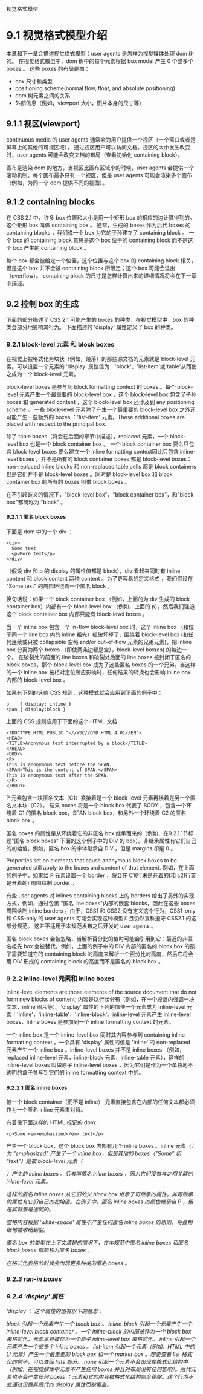 视觉格式模型

# 9.1 视觉格式模型介绍
本章和下一章会描述视觉格式模型：user agents 是怎样为视觉媒体处理 dom 树的。
在视觉格式模型中，dom 树中的每个元素根据 box model 产生 0 个或多个 boxes 。
这些 boxes 的布局是由：
- box 尺寸和类型
- positioning scheme(normal flow, float, and absolute positioning)
- dom 树元素之间的关系
- 外部信息（例如，viewport 大小，图片本身的尺寸等）

## 9.1.1 视区(viewport)
continuous media 的 user agents 通常会为用户提供一个视区（一个窗口或者是屏幕上的其他的可视区域），
通过视区用户可以访问文档。视区的大小发生改变时，user agents 可能会改变文档的布局（查看初始化 containing block）。

画布是渲染 dom 的地方，当视区比画布区域小的时候，user agents 会提供一个滚动机制。每个画布最多只有一个视区，但是
user agents 可能会渲染多个画布（例如，为同一个 dom 提供不同的视图）。

## 9.1.2 containing blocks
在 CSS 2.1 中，许多 box 位置和大小是用一个矩形 box 的相应的边计算得到的。这个矩形 box 叫做 containing box 。
通常，生成的 boxes 作为后代 boxes 的 containing blocks ，我们说一个 box 为它的子孙建立了 containing block 。
一个 box 的 containing block 意思是这个 box 位于的 containing block 而不是这个 box 产生的 containing block 。

每个 box 都会被给定一个位置，这个位置与这个 box 的 containing block 相关，但是这个 box 并不会被 containing block 所限定；这个 box 可能会溢出（overflow）。
containing block 的尺寸是怎样计算出来的详细情况将会在下一章中描述。

## 9.2 控制 box 的生成
下面的部分描述了 CSS 2.1 可能产生的 boxes 的种类，在视觉模型中，box 的种类会部分地影响其行为。
下面描述的 'display' 属性定义了 box 的种类。
### 9.2.1 block-level 元素 和 block boxes
在视觉上被格式化为块状（例如，段落）的那些源文档的元素就是 block-level 元素。可以设置一个元素的 'display' 属性值为：'block'、'list-item'或'table'从而使之成为一个 block-level 元素。

block-level boxes 是参与到 block formatting context 的 boxes 。每个 block-level 元素产生一个最重要的 block-level box ，这个 block-level box 包含了子孙 boxes 和 generated content ，这个 block-level box 还涉及到 any positioning scheme 。
一些 block-level 元素除了产生一个最重要的 block-level box 之外还可能产生一些额外的 boxes ：'list-item' 元素。These additional boxes are placed with respect to the principal box.
 
除了 table boxes（将会在后面的章节中描述），replaced 元素，一个 block-level box 也是一个 block container box 。
一个 block container box 要么只包含 block-level boxes 要么建立一个 inline formatting context因此只包含 inline-level boxes 。并不是所有的
block container boxes 都是 block-level boxes： non-replaced inline blocks 和 non-replaced table cells 都是 block containers 但是它们并不是 block-level boxes 。同时是 block-level box 和 block container box 的所有的 boxes 叫做 block boxes 。

在不引起歧义的情况下，"block-level box"，"block container box"，和"block box"都简称为 "block" 。

#### 9.2.1.1 匿名 block boxes
下面是 dom 中的一个 div ：

    <div>
      Some text
      <p>More text</p>
    </div>
      
（假设 div 和 p 的 display 的属性值都是 block），div 看起来同时有 inline content 和 block content 两种 content 。为了更容易的定义格式
，我们假设在 "Some text" 的周围环绕着一个匿名 block 。

换句话说：如果一个 block container box （例如，上面的为 div 生成的 block container box）内部有一个 block-level box （例如，上面的 p），然后我们强迫这个 block container box 内部只能有 block-level boxes 。

当一个 inline box 包含一个 in-flow block-level box 时，这个 inline box （和位于同一个 line box 内的 inline 祖先）被破坏掉了，围绕着 block-level box (和任何连续或只被 collapsible 空格 and/or out-of-flow 元素的兄弟元素)，把 inline box 分离为两个 boxes （即使两条边都是空），block-level box(es) 的每边一个。
在破裂处的前面的 line boxes 和破裂处后面的 line boxes 被封闭于匿名的 block boxes，那个 block-level box 成为了这些匿名 boxes 的一个兄弟。当这样的一个 inline box 被相对定位所应影响时，任何结果的转换也会影响 inline box 内部的 block-level box 。

如果有下列的这些 CSS 规则，这种模式就会应用到下面的例子中：
      
    p    { display: inline }      
    span { display:block }

上面的 CSS 规则应用于下面的这个 HTML 文档：
    
    <!DOCTYPE HTML PUBLIC "-//W3C//DTD HTML 4.01//EN">
    <HEAD>
    <TITLE>Anonymous text interrupted by a block</TITLE>
    </HEAD>
    <BODY>
    <P>
    This is anonymous text before the SPAN.
    <SPAN>This is the content of SPAN.</SPAN>
    This is anonymous text after the SPAN.
    </P>
    </BODY>
    
P 元素包含一块匿名文本（C1）紧接着是一个 block-level 元素再接着是另一个匿名文本块（C2）。
结果 boxes 将是一个 block box 代表了 BODY ，包含一个环绕着 C1 的匿名 block box，SPAN block box，和另外一个环绕着 C2 的匿名 block box 。
 
匿名 boxes 的属性是从环绕着它的非匿名 box 继承而来的（例如，在9.2.1.1节标题"匿名 block boxes" 下面的这个例子中的 DIV 的 box）。非继承属性有它们自己的初始值。例如，匿名 box 的字体继承自 DIV ，但是 margins 却是 0 。

Properties set on elements that cause anonymous block boxes to be generated still apply to the boxes and content of that element. 例如，在上面的例子中，如果给 P 元素设置一个 border ，将会在 C1(行末是开着的)和 c2(行首是开着的) 周围绘制 border 。

有些 user agents 对 inlines containing blocks 上的 borders 给出了另外的实现方式，例如，通过包裹 "匿名 line boxes"内部的嵌套 blocks，因此在这些 boxes 周围绘制 inline borders 。由于，CSS1 和 CSS2 没有定义这个行为，CSS1-only 和 CSS-only 的 user agents 可能会实现这种模型并且仍然宣称遵守 CSS2.1 的这部分规范。
这并不适用于本规范发布之后开发的 user agents 。

匿名 block boxes 会被忽略，当解析百分比的值时可能会引用到它：最近的非匿名祖先 box 会被替代。例如，上面的例子中的 DIV 内部的匿名的 block box 的孩子需要知道它的 containing block 的高度来解析一个百分比的高度，然后它将会用 DIV 形成的 containing block 的高度而不是匿名的 block box 。

### 9.2.2 inline-level 元素和 inline boxes
Inline-level elements are those elements of the source document that do not form new blocks of content;
内容是以行状分布（例如，在一个段落内强调一块文本，inline 图片等）。'display' 属性的下列的值使一个元素成为 inline-level 元素：'inline'，'inline-table'，'inline-block'。inline-level 元素产生 inline-level boxes，inline boxes 是参加到一个 inline formatting context 的元素。

一个 inline box 是一个 inline-level box 同时其内容参与到 containing inline formatting context 。一个具有 'display' 属性的值是 'inline' 的 non-replaced 元素产生一个 inline box 。inline-level boxes 并不是 inline boxes （例如，replaced inline-level 元素，inline-block 元素，inline-table 元素），这样的 inline-level boxes 叫做原子 inline-level boxes ，因为它们是作为一个单独地不透明的盒子参与到它们的 inline formatting context 中的。

#### 9.2.2.1 匿名 inline boxes
被一个 block container（而不是 inline） 元素直接包含在内部的任何文本都必须作为一个匿名 inline 元素来对待。

有着像下面这样的 HTML 标记的 dom:

    <p>Some <em>emphasized</em> text</p>

<P> 产生一个 block box，这个 block box 内部有几个 inline boxes 。inline 元素（<em>）为 "emphasized" 产生了一个 inline box，但是其他的 boxes（"Some" 和 "text"）是被 block-level 元素（<p>）产生的 inline boxes 。后者叫匿名 inline boxes ，因为它们没有与之相关联的 inline-level 元素。

这样的匿名 inline boxes 从它们的父 block box 继承了可继承的属性。非可继承的属性有它们自己的初始值。在例子中，匿名 inline boxes 的颜色继承自 P ，但是其背景是透明的。
    
空格内容根据 'white-space' 属性不产生任何匿名 inline boxes 的原则，将会相继地被收缩到空。

匿名 box 的类型在上下文清楚的情况下，在本规范中匿名 inline boxes 和匿名 block boxes 都简称为匿名 boxes 。

在格式化表格的时候会出现更多种类的匿名 boxes 。
    
### 9.2.3 run-in boxes
    
### 9.2.4 'display' 属性
    
'display'：
这个属性的值有以下的意思：
    
block
    引起一个元素产生一个 block box 。
inline-block
    引起一个元素产生一个 inline-level block container 。一个 inline-block 的内部被作为一个 block box 来格式化，元素本身被作为一个原子 inline-level box 来格式化。
inline
    引起一个元素产生一个或多个 inline boxes 。
list-item
    引起一个元素（例如，HTML 中的 LI 元素）产生一个最重要的 block box 和一个 marker box 。想要查看 list 格式化的例子，可以查阅 lists 部分。
none
    引起一个元素不会出现在格式化结构中（例如，在视觉媒体中元素不产生任何 boxes 并且对布局没有任何影响）。后代元素也不会产生任何 boxes ；元素和它的内容被格式化结构完全移除。这个行为不会通过设置其后代的 display 属性而被覆盖。



